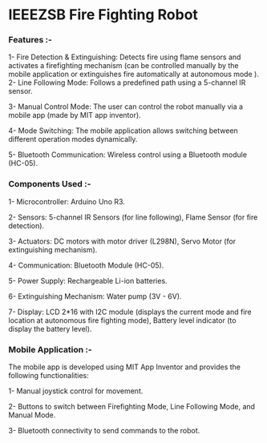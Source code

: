 # IEEEZSB Fire Fighting Robot


### Features :-


1- Fire Detection & Extinguishing: Detects fire using flame sensors and activates a firefighting mechanism (can be controlled manually by the mobile application or extinguishes fire automatically at autonomous mode ).
2- Line Following Mode: Follows a predefined path using a 5-channel IR sensor.

3- Manual Control Mode: The user can control the robot manually via a mobile app (made by MIT app inventor).

4- Mode Switching: The mobile application allows switching between different operation modes dynamically.

5- Bluetooth Communication: Wireless control using a Bluetooth module (HC-05).  
 


### Components Used :-


1- Microcontroller: Arduino Uno R3.

2- Sensors: 5-channel IR Sensors (for line following), Flame Sensor (for fire detection).

3- Actuators: DC motors with motor driver (L298N), Servo Motor (for extinguishing mechanism).

4- Communication: Bluetooth Module (HC-05).

5- Power Supply: Rechargeable Li-ion batteries.

6- Extinguishing Mechanism: Water pump (3V - 6V).

7- Display: LCD 2*16 with I2C module (displays the current mode and fire location at autonomous fire fighting mode), Battery level indicator (to display the battery level).



### Mobile Application :-


The mobile app is developed using MIT App Inventor and provides the following functionalities:

1- Manual joystick control for movement.

2- Buttons to switch between Firefighting Mode, Line Following Mode, and Manual Mode.

3- Bluetooth connectivity to send commands to the robot.

